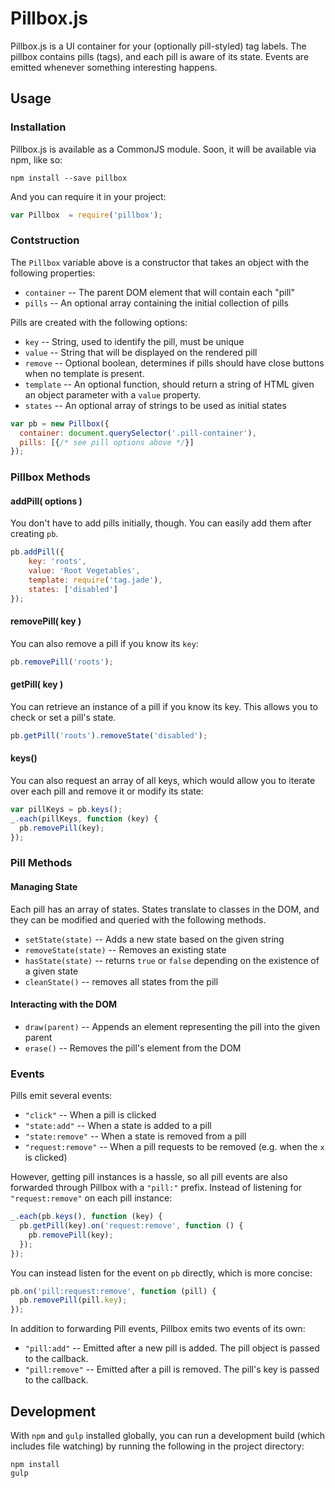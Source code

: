 # Pillbox.js

Pillbox.js is a UI container for your (optionally pill-styled) tag labels. The pillbox contains pills (tags), and each pill is aware of its state. Events are emitted whenever something interesting happens.

## Usage

### Installation

Pillbox.js is available as a CommonJS module. Soon, it will be available via npm, like so:

```
npm install --save pillbox
```

And you can require it in your project:

```javascript
var Pillbox  = require('pillbox');
```

### Contstruction

The `Pillbox` variable above is a constructor that takes an object with the following properties:

 - `container` -- The parent DOM element that will contain each "pill"
 - `pills` -- An optional array containing the initial collection of pills

Pills are created with the following options:

 - `key` -- String, used to identify the pill, must be unique
 - `value` -- String that will be displayed on the rendered pill
 - `remove` -- Optional boolean, determines if pills should have close buttons when no template is present.
 - `template` -- An optional function, should return a string of HTML given an object parameter with a `value` property.
 - `states` -- An optional array of strings to be used as initial states

```javascript
var pb = new Pillbox({
  container: document.querySelector('.pill-container'),
  pills: [{/* see pill options above */}]
});
```

### Pillbox Methods

#### addPill( options )

You don't have to add pills initially, though. You can easily add them after creating `pb`.

```javascript
pb.addPill({
    key: 'roots',
    value: 'Root Vegetables',
    template: require('tag.jade'),
    states: ['disabled']
});
```

#### removePill( key )

You can also remove a pill if you know its `key`:

```javascript
pb.removePill('roots');
```

#### getPill( key )

You can retrieve an instance of a pill if you know its key. This allows you to check or set a pill's state.

```javascript
pb.getPill('roots').removeState('disabled');
```

#### keys()

You can also request an array of all keys, which would allow you to iterate over each pill and remove it or modify its state:

```javascript
var pillKeys = pb.keys();
_.each(pillKeys, function (key) {
  pb.removePill(key);
});
```

### Pill Methods

#### Managing State

Each pill has an array of states. States translate to classes in the DOM, and they can be modified and queried with the following methods.

- `setState(state)` -- Adds a new state based on the given string
- `removeState(state)` -- Removes an existing state
- `hasState(state)` -- returns `true` or `false` depending on the existence of a given state
- `cleanState()` -- removes all states from the pill

#### Interacting with the DOM

- `draw(parent)` -- Appends an element representing the pill into the given parent
- `erase()` -- Removes the pill's element from the DOM

### Events

Pills emit several events:

- `"click"` -- When a pill is clicked
- `"state:add"` -- When a state is added to a pill
- `"state:remove"` -- When a state is removed from a pill
- `"request:remove"` -- When a pill requests to be removed (e.g. when the `x` is clicked)

However, getting pill instances is a hassle, so all pill events are also forwarded through Pillbox with a `"pill:"` prefix. Instead of listening for `"request:remove"` on each pill instance:

```javascript
_.each(pb.keys(), function (key) {
  pb.getPill(key).on('request:remove', function () {
    pb.removePill(key);
  });
});
```

You can instead listen for the event on `pb` directly, which is more concise:

```javascript
pb.on('pill:request:remove', function (pill) {
  pb.removePill(pill.key);
});
```

In addition to forwarding Pill events, Pillbox emits two events of its own:

- `"pill:add"` -- Emitted after a new pill is added. The pill object is passed to the callback.
- `"pill:remove"` -- Emitted after a pill is removed. The pill's key is passed to the callback.

## Development

With `npm` and `gulp` installed globally, you can run a development build (which includes file watching) by running the following in the project directory:

```
npm install
gulp
```
